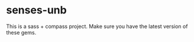 # senses-unb

This is a sass + compass project. 
Make sure you have the latest version of these gems. 
